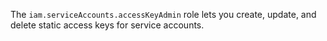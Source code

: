 The `iam.serviceAccounts.accessKeyAdmin` role lets you create, update, and delete static access keys for service accounts.